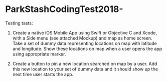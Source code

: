 # ParkStashCodingTest2018-

Testing tasts: 

1. Create a native iOS Mobile App using Swift or Objective C and Xcode, 
with a Side menu (see attached Mockup) and map as home screen. 
Take a set of dummy data representing locations on map with latitude and longitude. 
Show these locations on map when a user opens the app using appropriate marker. 

2. Create a button to pin a new location searched on map by a user. 
Add this new location to your set of dummy data and it should show up the next time user starts the app. 
